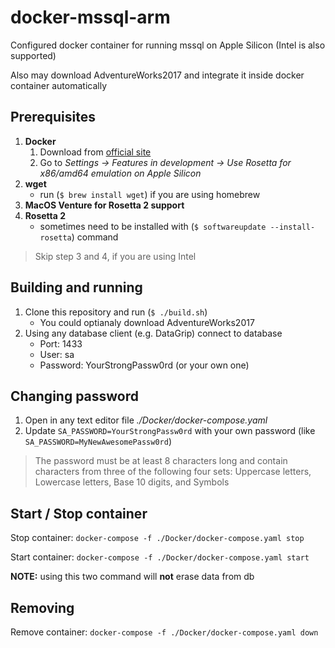# docker-mssql-arm

Configured docker container for running mssql on Apple Silicon (Intel is also supported)

Also may download AdventureWorks2017 and integrate it inside docker container automatically

## Prerequisites

1. **Docker**
    1. Download from [official site](https://www.docker.com)
    2. Go to *Settings -> Features in development -> Use Rosetta for x86/amd64 emulation on Apple Silicon*
2. **wget**
    - run (` $ brew install wget `) if you are using homebrew
3. **MacOS Venture for Rosetta 2 support**
4. **Rosetta 2**
    - sometimes need to be installed with (` $ softwareupdate --install-rosetta `) command

> Skip step 3 and 4, if you are using Intel

## Building and running

1. Clone this repository and run (` $ ./build.sh `)
    - You could optianaly download AdventureWorks2017
2. Using any database client (e.g. DataGrip) connect to database
    - Port: 1433
    - User: sa
    - Password: YourStrongPassw0rd (or your own one)

## Changing password

1. Open in any text editor file *./Docker/docker-compose.yaml*
2. Update `SA_PASSWORD=YourStrongPassw0rd` with your own password (like `SA_PASSWORD=MyNewAwesomePassw0rd`)

> The password must be at least 8 characters long and contain characters from three of the following four sets: Uppercase letters, Lowercase letters, Base 10 digits, and Symbols

## Start / Stop container

Stop container: ` docker-compose -f ./Docker/docker-compose.yaml stop `

Start container: ` docker-compose -f ./Docker/docker-compose.yaml start `

**NOTE:** using this two command will **not** erase data from db

## Removing

Remove container: ` docker-compose -f ./Docker/docker-compose.yaml down `
